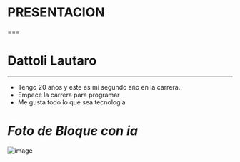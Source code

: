 # **PRESENTACION** 
===
# **Dattoli Lautaro** #
------------
- Tengo 20 años y este es mi segundo año en la carrera.
- Empece la carrera para programar 
- Me gusta todo lo que sea tecnologia




# *Foto de Bloque con ia* #
![image](https://github.com/pdepviernestm/2024-presentacion-lautarodattoli/assets/134455121/9fd4b98c-93e7-483d-8611-7eafc39a23c5)
